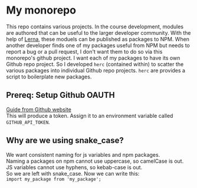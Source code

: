 # My monorepo
This repo contains various projects.  In the course development, modules are authored that can be useful to the larger developer community.  With the help of [Lerna](https://github.com/lerna/lerna), these moduels can be published as packages to NPM.  When another developer finds one of my packages useful from NPM but needs to report a bug or a pull request, I don't want them to do so via this monorepo's github project.  I want each of my packages to have its own Github repo project.  So I developed `herc` (contained within) to scatter the various packages into individual Github repo projects.  `herc` are provides a script to boilerplate new packages.

## Prereq: Setup Github OAUTH
[Guide from Github website](https://help.github.com/articles/creating-a-personal-access-token-for-the-command-line/)  
This will produce a token.  Assign it to an environment variable called `GITHUB_API_TOKEN`.

## Why are we using snake_case? 
We want consistent naming for js variables and npm packages.  
Naming a packages on npm cannot use uppercase, so camelCase is out.  
JS variables cannot use hyphens, so kebab-case is out.  
So we are left with snake_case.  Now we can write this:  
`import my_package from 'my_package';`  


